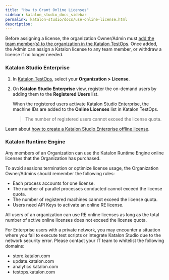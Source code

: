 ```yaml
---
title: "How to Grant Online Licenses"
sidebar: katalon_studio_docs_sidebar
permalink: katalon-studio/docs/use-online-license.html
description:
---
```


Before assigning a license, the organization Owner/Admin must [add the team member(s) to the organization in the Katalon TestOps](https://docs.katalon.com/katalon-analytics/docs/user-management.html#user-related-permissions). Once added, the Admin can assign a Katalon license to any team member, or withdraw a license if no longer needed.

### Katalon Studio Enterprise

1. In [Katalon TestOps](https://analytics.katalon.com/home), select your **Organization > License**.
2. On **Katalon Studio Enterprise** view, register the on-demand users by adding them to the **Registered Users** list.

   When the registered users activate Katalon Studio Enterprise, the machine IDs are added to the **Online Licenses** list in Katalon TestOps.

   > The number of registered users cannot exceed the license quota.

Learn about [how to create a Katalon Studio Enterprise offline license](https://docs.katalon.com/katalon-studio/docs/how-to-create-kse-offline-license.html).

### Katalon Runtime Engine

Any members of an Organization can use the Katalon Runtime Engine online licenses that the Organization has purchased.

To avoid sessions termination or optimize license usage, the Organization Owner/Admins should remember the following rules:

* Each process accounts for one license.
* The number of parallel processes conducted cannot exceed the license quota.
* The number of registered machines cannot exceed the license quota.
* Users need API Keys to activate an online RE license.

All users of an organization can use RE online licenses as long as the total number of active online licenses does not exceed the license quota.

For Enterprise users with a private network, you may encounter a situation where you fail to execute test scripts or integrate Katalon Studio due to the network security error. Please contact your IT team to whitelist the following domains:

* store.katalon.com
* update.katalon.com
* analytics.katalon.com
* testops.katalon.com
